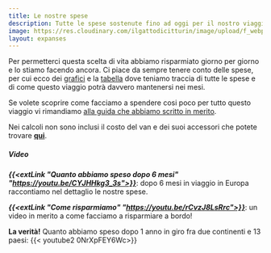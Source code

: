```yaml
---
title: Le nostre spese
description: Tutte le spese sostenute fino ad oggi per il nostro viaggio
image: https://res.cloudinary.com/ilgattodicitturin/image/upload/f_webp,q_auto:good,w_800,c_scale,dpr_auto/v1709916475/Articoli/Blog/spese-in-viaggio_nsvy8m.jpg
layout: expanses
---
```


Per permetterci questa scelta di vita abbiamo risparmiato giorno per giorno e lo stiamo facendo ancora. Ci piace da sempre tenere conto delle spese, per cui ecco dei [grafici](#chart) e la [tabella](#tblSpese) dove teniamo traccia di tutte le spese e di come questo viaggio potrà davvero mantenersi nei mesi.

Se volete scoprire come facciamo a spendere cosi poco per tutto questo viaggio vi rimandiamo [alla guida che abbiamo scritto in merito](/blog/abbiamo-pubblicato-un-libro).

Nei calcoli non sono inclusi il costo del van e dei suoi accessori che potete trovare [**qui**](https://vandipety.it/van).
<!-- section break -->

##### Video

_**{{<extLink "Quanto abbiamo speso dopo 6 mesi" "https://youtu.be/CYJHHkg3_3s">}}**_: dopo 6 mesi in viaggio in Europa raccontiamo nel dettaglio le nostre spese.

_**{{<extLink "Come risparmiamo" "https://youtu.be/rCvzJ8LsRrc">}}**_: un video in merito a come facciamo a risparmiare a bordo!

**La verità!** Quanto abbiamo speso dopo 1 anno in giro fra due continenti e 13 paesi:
{{< youtube2 0NrXpFEY6Wc>}}
